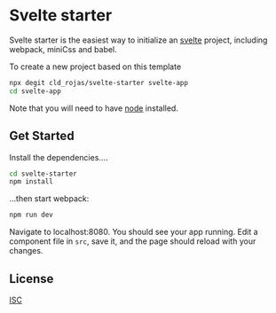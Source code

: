# Svelte starter

Svelte starter is the easiest way to initialize an [svelte](https://svelte.dev/) project, including webpack, miniCss and babel.

To create a new project based on this template

```bash
npx degit cld_rojas/svelte-starter svelte-app
cd svelte-app
```

Note that you will need to have [node](https://nodejs.org/) installed.

## Get Started


Install the dependencies....

```bash
cd svelte-starter
npm install
```

...then start webpack:
```bash
npm run dev
```
Navigate to localhost:8080. You should see your app running. Edit a component file in `src`, save it, and the page should reload with your changes.

## License
[ISC](https://choosealicense.com/licenses/isc/)
